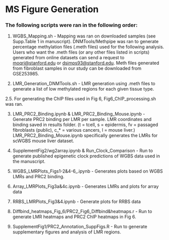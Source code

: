 # MS Figure Generation 

### The following scripts were ran in the following order:

1.	WGBS_Mapping.sh - Mapping was ran on downloaded samples (see Supp.Table 1 in manuscript). DNMTools/Methpipe was ran to generate percentage methylation files (.meth files) used for the following analysis. Users who want the .meth files (or any other files listed in scripts) generated from online datasets can send a request to moqri@stanford.edu or dsimps93@stanford.edu. Meth files generated from fibroblast samples in our study can be downloaded from GSE253985.

2.	LMR_Generation_DNMTools.sh - LMR generation using .meth files to generate a list of low methylated regions for each given tissue type.

2.5. For generating the ChIP files used in Fig 6, Fig6_ChIP_processing.sh was ran. 

3.	LMR_PRC2_Binding.ipynb & LMR_PRC2_Binding_Mouse.ipynb - Generate PRC2 binding per LMR per sample. LMR coordinates and binding saved in results folder. (t = tcell, s = epidermis, fv = passaged fibroblasts (public), c_* = various cancers, l = mouse liver.) LMR_PRC2_Binding_Mouse.ipynb specifically generates the LMRs for scWGBS mouse liver dataset.

4.	SupplementFig2/wg2array.ipynb & Run_Clock_Comparison - Run to generate published epigenetic clock predictions of WGBS data used in the manuscript.

5. WGBS_LMRPlots_Figs1-2&4-6_.ipynb - Generates plots based on WGBS LMRs and PRC2 binding.

6. Array_LMRPlots_Fig3a&4c.ipynb - Generates LMRs and plots for array data

7. RRBS_LMRPlots_Fig3&4.ipynb - Generate plots for RRBS data

8. Diffbind_heatmaps_Fig_6/PRC2_Fig6_Diffbind&heatmaps.r - Run to generate LMR heatmaps and PRC2 ChIP heatmaps in Fig 6.

9. SupplementFig1/PRC2_Annotation_SuppFigs.R -  Run to generate supplementary figures and analysis of LMR regions. 

